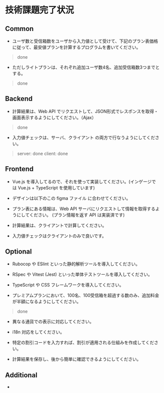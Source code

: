 # 技術課題完了状況

## Common
- ユーザ数と受信箱数をユーザから入力値として受けて、下記のプラン表価格に従って、最安値プランを計算するプログラムを書いてください。
> done
- ただしライトプランは、それぞれ追加ユーザ数4名、追加受信箱数3つまでとする。
> done


## Backend
- 計算結果は、Web API でリクエストして、JSON形式でレスポンスを取得・画面表示するようにしてください。（Ajax）
> done
- 入力値チェックは、サーバ、クライアント の両方で行なうようにしてください。
> server: done
> client: done


## Frontend
- Vue.js を導入してるので、それを使って実装してください。(インゲージでは Vue.js + TypeScript を使用しています)
> 
- デザインは以下のこの figma ファイル に合わせてください。
> 
- プラン表にある情報は、Web API サーバにリクエストして情報を取得するようにしてください。 (プラン情報を返す API は実装済です)
> 
- 計算結果は、クライアントで計算してください。
> 
- 入力値チェックはクライアントのみで良いです。
>

## Optional
- Rubocop や ESlint といった静的解析ツールを導入してください。
> 
- RSpec や Vitest (Jest) といった単体テストツールを導入してください。

- TypeScript や CSS フレームワークを導入してください。

- プレミアムプランにおいて、100名、100受信箱を超過する数のみ、追加料金が半額になるようにしてください。
> done
- 異なる通貨での表示に対応してください。

- i18n 対応をしてください。

- 特定の割引コードを入力すれば、割引が適用される仕組みを作成してください。

- 計算結果を保存し、後から簡単に確認できるようにしてください。

## Additional
- 